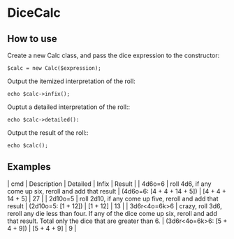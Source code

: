 # DiceCalc

## How to use

Create a new Calc class, and pass the dice expression to the constructor:

	$calc = new Calc($expression);

Output the itemized interpretation of the roll:

	echo $calc->infix();

Ouptut a detailed interpretation of the roll::

	echo $calc->detailed():

Output the result of the roll::

	echo $calc();

## Examples

| cmd          | Description                                                                                                                                              | Detailed                    | Infix            | Result |
| 4d6o=6       | roll 4d6, if any come up six, reroll and add that result                                                                                                 | (4d6o=6: [4 + 4 + 14 + 5])  | [4 + 4 + 14 + 5] | 27     |
| 2d10o=5      | roll 2d10, if any come up five, reroll and add that result                                                                                               | (2d10o=5: [1 + 12])         | [1 + 12]         | 13     |
| 3d6r<4o=6k>6 | crazy, roll 3d6, reroll any die less than four. If any of the dice come up six, reroll and add that result. Total only the dice that are greater than 6. | (3d6r<4o=6k>6: [5 + 4 + 9]) | [5 + 4 + 9]      | 9      |

